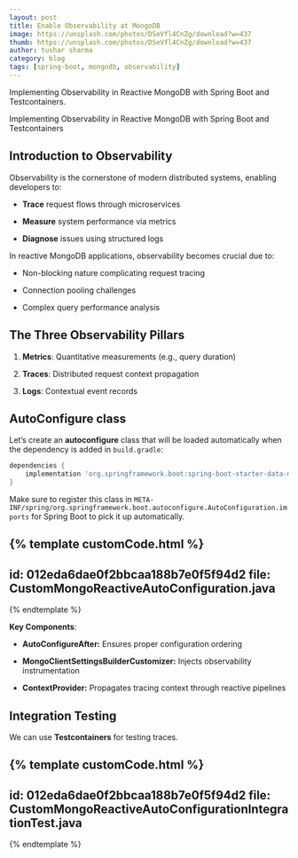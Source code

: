 ```yaml
---
layout: post
title: Enable Observability at MongoDB
image: https://unsplash.com/photos/DSeVfl4CnZg/download?w=437
thumb: https://unsplash.com/photos/DSeVfl4CnZg/download?w=437
author: tushar sharma
category: blog
tags: [spring-boot, mongodb, observability]
---
```


Implementing Observability in Reactive MongoDB with Spring Boot and Testcontainers. <!-- truncate_here -->

Implementing Observability in Reactive MongoDB with Spring Boot and Testcontainers

## Introduction to Observability

Observability is the cornerstone of modern distributed systems, enabling developers to:
- **Trace** request flows through microservices

- **Measure** system performance via metrics

- **Diagnose** issues using structured logs

In reactive MongoDB applications, observability becomes crucial due to:

- Non-blocking nature complicating request tracing

- Connection pooling challenges

- Complex query performance analysis


## The Three Observability Pillars

1. **Metrics**: Quantitative measurements (e.g., query duration)

2. **Traces**: Distributed request context propagation

3. **Logs**: Contextual event records

## AutoConfigure class

Let’s create an **autoconfigure** class that will be loaded automatically when the dependency is added in `build.gradle`:


```gradle
dependencies {
    implementation 'org.springframework.boot:spring-boot-starter-data-mongodb-reactive'
}
```

Make sure to register this class in `META-INF/spring/org.springframework.boot.autoconfigure.AutoConfiguration.imports` for Spring Boot to pick it up automatically.
<br>


{% template  customCode.html %}
---
id: 012eda6dae0f2bbcaa188b7e0f5f94d2
file: CustomMongoReactiveAutoConfiguration.java
---
{% endtemplate %}

**Key Components**:

- **AutoConfigureAfter:** Ensures proper configuration ordering

- **MongoClientSettingsBuilderCustomizer:** Injects observability instrumentation

- **ContextProvider:** Propagates tracing context through reactive pipelines

## Integration Testing

We can use **Testcontainers** for testing traces.


{% template  customCode.html %}
---
id: 012eda6dae0f2bbcaa188b7e0f5f94d2
file: CustomMongoReactiveAutoConfigurationIntegrationTest.java
---
{% endtemplate %}

```